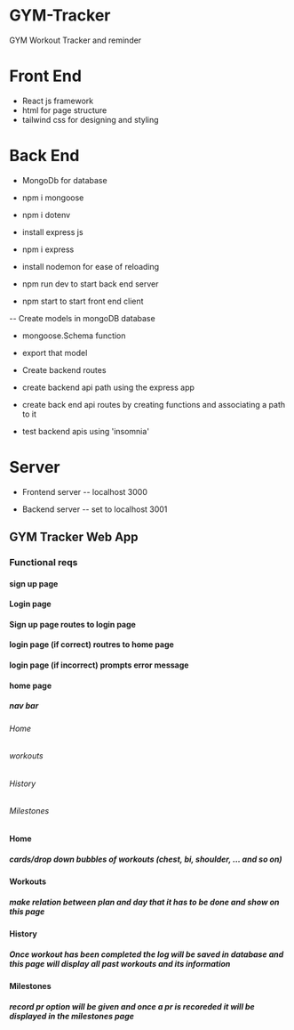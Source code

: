 # GYM-Tracker
GYM Workout Tracker and reminder

# Front End

- React js framework
- html for page structure
- tailwind css for designing and styling

# Back End

- MongoDb for database
- npm i mongoose
- npm i dotenv

- install express js
- npm i express

- install nodemon for ease of reloading 
- npm run dev to start back end server
- npm start to start front end client

-- Create models in mongoDB database 
- mongoose.Schema function
- export that model

- Create backend routes 
- create backend api path using the express app 
- create back end api routes by creating functions and associating a path to it
- test backend apis using 'insomnia' 

# Server

- Frontend server 
-- localhost 3000

- Backend server
-- set to localhost 3001

## GYM Tracker Web App

### Functional reqs

#### sign up page
#### Login page
#### Sign up page routes to login page
#### login page (if correct) routres to home page
#### login page (if incorrect) prompts error message

#### home page

##### nav bar
###### Home
###### workouts
###### History 
###### Milestones

#### Home
##### cards/drop down bubbles of workouts (chest, bi, shoulder, ... and so on)

#### Workouts 
##### make relation between plan and day that it has to be done and show on this page

#### History 
##### Once workout has been completed the log will be saved in database and this page will display all past workouts and its information 

#### Milestones
##### record pr option will be given and once a pr is recoreded it will be displayed in the milestones page

 
